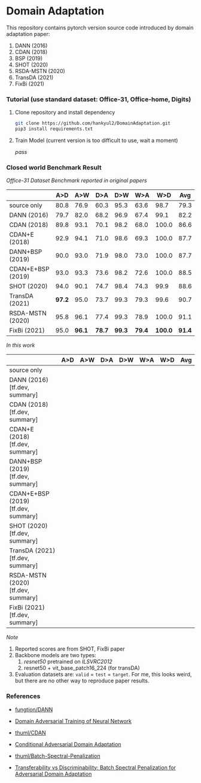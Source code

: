 # Domain Adaptation

This repository contains pytorch version source code introduced by domain adaptation paper:

1. DANN (2016)
2. CDAN (2018)
3. BSP (2019)
4. SHOT (2020)
5. RSDA-MSTN (2020)
6. TransDA (2021)
7. FixBi (2021)



### Tutorial (use standard dataset: Office-31, Office-home, Digits)

1. Clone repository and install dependency

   ```bash
   git clone https://github.com/hankyul2/DomainAdaptation.git
   pip3 install requirements.txt
   ```

2. Train Model (current version is too difficult to use, wait a moment)

   *pass*



### Closed world Benchmark Result

*Office-31 Dataset Benchmark reported in original papers*

|                   | A>D      | A>W      | D>A      | D>W      | W>A      | W>D       | Avg      |
| ----------------- | -------- | -------- | -------- | -------- | -------- | --------- | -------- |
| source only       | 80.8     | 76.9     | 60.3     | 95.3     | 63.6     | 98.7      | 79.3     |
| DANN (2016)       | 79.7     | 82.0     | 68.2     | 96.9     | 67.4     | 99.1      | 82.2     |
| CDAN (2018)       | 89.8     | 93.1     | 70.1     | 98.2     | 68.0     | 100.0     | 86.6     |
| CDAN+E (2018)     | 92.9     | 94.1     | 71.0     | 98.6     | 69.3     | 100.0     | 87.7     |
| DANN+BSP (2019)   | 90.0     | 93.0     | 71.9     | 98.0     | 73.0     | 100.0     | 87.7     |
| CDAN+E+BSP (2019) | 93.0     | 93.3     | 73.6     | 98.2     | 72.6     | 100.0     | 88.5     |
| SHOT (2020)       | 94.0     | 90.1     | 74.7     | 98.4     | 74.3     | 99.9      | 88.6     |
| TransDA (2021)    | **97.2** | 95.0     | 73.7     | 99.3     | 79.3     | 99.6      | 90.7     |
| RSDA-MSTN (2020)  | 95.8     | 96.1     | 77.4     | 99.3     | 78.9     | 100.0     | 91.1     |
| FixBi (2021)      | 95.0     | **96.1** | **78.7** | **99.3** | **79.4** | **100.0** | **91.4** |

*In this work*

|                                          | A>D  | A>W  | D>A  | D>W  | W>A  | W>D  | Avg  |
| ---------------------------------------- | ---- | ---- | ---- | ---- | ---- | ---- | ---- |
| source only                              |      |      |      |      |      |      |      |
| DANN (2016)<br />[tf.dev, summary]       |      |      |      |      |      |      |      |
| CDAN (2018)<br />[tf.dev, summary]       |      |      |      |      |      |      |      |
| CDAN+E (2018)<br />[tf.dev, summary]     |      |      |      |      |      |      |      |
| DANN+BSP (2019)<br />[tf.dev, summary]   |      |      |      |      |      |      |      |
| CDAN+E+BSP (2019)<br />[tf.dev, summary] |      |      |      |      |      |      |      |
| SHOT (2020)<br />[tf.dev, summary]       |      |      |      |      |      |      |      |
| TransDA (2021)<br />[tf.dev, summary]    |      |      |      |      |      |      |      |
| RSDA-MSTN (2020)<br />[tf.dev, summary]  |      |      |      |      |      |      |      |
| FixBi (2021)<br />[tf.dev, summary]      |      |      |      |      |      |      |      |

*Note*

1. Reported scores are from SHOT, FixBi paper
2. Backbone models are two types:
   1. *resnet50* pretrained on *ILSVRC2012*
   2. resnet50 + vit_base_patch16_224 (for transDA)
3. Evaluation datasets are:  `valid` = `test` = `target`. For me, this looks weird, but there are no other way to reproduce paper results.



### References

- [fungtion/DANN](https://github.com/fungtion/DANN)
- [Domain Adversarial Training of Neural Network](https://arxiv.org/abs/1505.07818)
- [thuml/CDAN](https://github.com/thuml/CDAN)
- [Conditional Adversarial Domain Adaptation](https://arxiv.org/abs/1705.10667)

- [thuml/Batch-Spectral-Penalization](https://github.com/thuml/Batch-Spectral-Penalization)
- [Transferability vs Discriminability: Batch Spectral Penalization for Adversarial Domain Adaptation](http://proceedings.mlr.press/v97/chen19i.html)